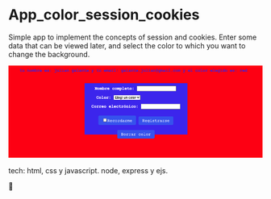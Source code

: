 # App_color_session_cookies

Simple app to implement the concepts of session and cookies. Enter some data that can be viewed later, and select the color to which you want to change the background.

![Screenshot](captura-pantalla.png)


tech: html, css y javascript.
node, express y ejs.

  🙌

